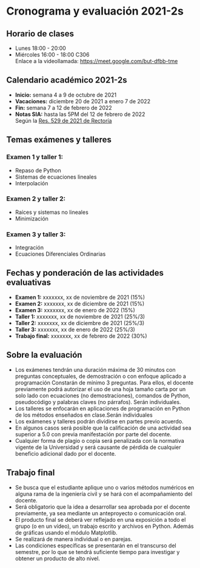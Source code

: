# Cronograma y evaluación 2021-2s
## Horario de clases
- Lunes 18:00 - 20:00
- Miércoles 16:00 - 18:00 C306\
Enlace a la videollamada: https://meet.google.com/but-dfbb-tme
## Calendario académico 2021-2s
- **Inicio:** semana 4 a 9 de octubre de 2021
- **Vacaciones:** diciembre 20 de 2021 a enero 7 de 2022
- **Fin:** semana 7 a 12 de febrero de 2022
- **Notas SIA:** hasta las 5PM del 12 de febrero de 2022\
Según la [Res. 529 de 2021 de Rectoría](https://www.legal.unal.edu.co/rlunal/home/doc.jsp?d_i=98540)
## Temas exámenes y talleres
### **Examen 1 y taller 1:**
- Repaso de Python
- Sistemas de ecuaciones lineales
- Interpolación
### **Examen 2 y taller 2:**
- Raíces y sistemas no lineales
- Minimización
### **Examen 3 y taller 3:**
- Integración
- Ecuaciones Diferenciales Ordinarias
## Fechas y ponderación de las actividades evaluativas
- **Examen 1:** xxxxxxx, xx de noviembre de 2021 (15%)
- **Examen 2:** xxxxxxx, xx de diciembre de 2021 (15%)
- **Examen 3:** xxxxxxx, xx de enero de 2022 (15%)
- **Taller 1:** xxxxxxx, xx de noviembre de 2021 (25%/3)
- **Taller 2:** xxxxxxx, xx de diciembre de 2021 (25%/3)
- **Taller 3:** xxxxxxx, xx de enero de 2022 (25%/3)
- **Trabajo final:** xxxxxxx, xx de febrero de 2022 (30%)
## Sobre la evaluación
- Los exámenes tendrán una duración máxima de 30 minutos con preguntas conceptuales, de demostración o con enfoque aplicado a programación Constarán de mínimo 3 preguntas. Para ellos, el docente previamente podrá autorizar el uso de una hoja tamaño carta por un solo lado con ecuaciones (no demostraciones), comandos de Python, pseudocódigo y palabras claves (no párrafos). Serán individuales.
- Los talleres se enfocarán en aplicaciones de programación en Python de los métodos enseñados en clase.Serán individuales 
- Los exámenes y talleres podrán dividirse en partes previo acuerdo.
- En algunos casos será posible que la calificación de una actividad sea superior a 5.0 con previa manifestación por parte del docente.
- Cualquier forma de plagio o copia será penalizada con la normativa vigente de la Universidad y será causante de pérdida de cualquier beneficio adicional dado por el docente.
## Trabajo final
- Se busca que el estudiante aplique uno o varios métodos numéricos en alguna rama de la ingeniería civil y se hará con el acompañamiento del docente. 
- Será obligatorio que la idea a desarrollar sea aprobada por el docente previamente, ya sea mediante un anteproyecto o comunicación oral.
- El producto final se deberá ver reflejado en una exposición a todo el grupo (o en un vídeo), un trabajo escrito y archivos en Python. Además de gráficas usando el módulo Matplotlib.
- Se realizará de manera individual o en parejas.
- Las condiciones específicas se presentarán en el transcurso del semestre, por lo que se tendrá suficiente tiempo para investigar y obtener un producto de alto nivel.
